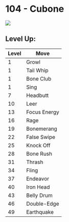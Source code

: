 # 104 - Cubone
![][104]

## Level Up:

Level | Move
---   | ---
  1   | Growl
  1   | Tail Whip
  1   | Bone Club
  1   | Sing
  7   | Headbutt
 10   | Leer
 13   | Focus Energy
 16   | Rage
 19   | Bonemerang
 22   | False Swipe
 25   | Knock Off
 28   | Bone Rush
 31   | Thrash
 34   | Fling
 37   | Endeavor
 40   | Iron Head
 43   | Belly Drum
 46   | Double-Edge
 49   | Earthquake



[104]: /img/pokemon/104.png

